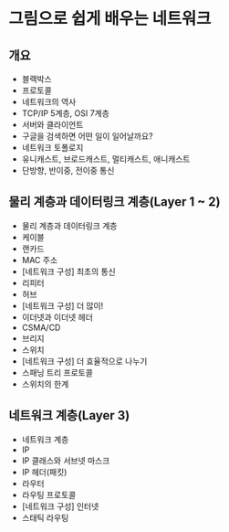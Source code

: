 # 그림으로 쉽게 배우는 네트워크

## 개요

- 블랙박스
- 프로토콜
- 네트워크의 역사
- TCP/IP 5계층, OSI 7계층
- 서버와 클라이언트
- 구글을 검색하면 어떤 일이 일어날까요?
- 네트워크 토폴로지
- 유니캐스트, 브로드캐스트, 멀티캐스트, 애니캐스트
- 단방향, 반이중, 전이중 통신

## 물리 계층과 데이터링크 계층(Layer 1 ~ 2)

- 물리 계층과 데이터링크 계층
- 케이블
- 랜카드
- MAC 주소
- [네트워크 구성] 최초의 통신
- 리피터
- 허브
- [네트워크 구성] 더 많이!
- 이더넷과 이더넷 헤더
- CSMA/CD
- 브리지
- 스위치
- [네트워크 구성] 더 효율적으로 나누기
- 스패닝 트리 프로토콜
- 스위치의 한계

## 네트워크 계층(Layer 3)

- 네트워크 계층
- IP
- IP 클래스와 서브넷 마스크
- IP 헤더(패킷)
- 라우터
- 라우팅 프로토콜
- [네트워크 구성] 인터넷
- 스태틱 라우팅
